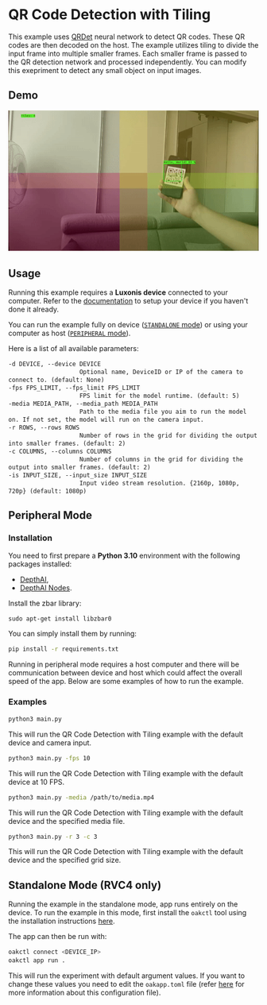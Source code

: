 # QR Code Detection with Tiling

This example uses [QRDet](https://zoo-rvc4.luxonis.com/luxonis/qrdet/d1183a0f-e9a0-4fa2-8437-f2f5b0181739) neural network to detect QR codes. These QR codes are then decoded on the host. The example utilizes tiling to divide the input frame into multiple smaller frames. Each smaller frame is passed to the QR detection network and processed independently. You can modify this exepriment to detect any small object on input images.

## Demo

![example](media/example.gif)

## Usage

Running this example requires a **Luxonis device** connected to your computer. Refer to the [documentation](https://docs.luxonis.com/software-v3/) to setup your device if you haven't done it already.

You can run the example fully on device ([`STANDALONE` mode](#standalone-mode-rvc4-only)) or using your computer as host ([`PERIPHERAL` mode](#peripheral-mode)).

Here is a list of all available parameters:

```
-d DEVICE, --device DEVICE
                    Optional name, DeviceID or IP of the camera to connect to. (default: None)
-fps FPS_LIMIT, --fps_limit FPS_LIMIT
                    FPS limit for the model runtime. (default: 5)
-media MEDIA_PATH, --media_path MEDIA_PATH
                    Path to the media file you aim to run the model on. If not set, the model will run on the camera input.
-r ROWS, --rows ROWS
                    Number of rows in the grid for dividing the output into smaller frames. (default: 2)
-c COLUMNS, --columns COLUMNS
                    Number of columns in the grid for dividing the output into smaller frames. (default: 2)
-is INPUT_SIZE, --input_size INPUT_SIZE
                    Input video stream resolution. {2160p, 1080p, 720p} (default: 1080p)
```

## Peripheral Mode

### Installation

You need to first prepare a **Python 3.10** environment with the following packages installed:

- [DepthAI](https://pypi.org/project/depthai/),
- [DepthAI Nodes](https://pypi.org/project/depthai-nodes/).

Install the zbar library:

```
sudo apt-get install libzbar0
```

You can simply install them by running:

```bash
pip install -r requirements.txt
```

Running in peripheral mode requires a host computer and there will be communication between device and host which could affect the overall speed of the app. Below are some examples of how to run the example.

### Examples

```bash
python3 main.py
```

This will run the QR Code Detection with Tiling example with the default device and camera input.

```bash
python3 main.py -fps 10
```

This will run the QR Code Detection with Tiling example with the default device at 10 FPS.

```bash
python3 main.py -media /path/to/media.mp4
```

This will run the QR Code Detection with Tiling example with the default device and the specified media file.

```bash
python3 main.py -r 3 -c 3
```

This will run the QR Code Detection with Tiling example with the default device and the specified grid size.

## Standalone Mode (RVC4 only)

Running the example in the standalone mode, app runs entirely on the device.
To run the example in this mode, first install the `oakctl` tool using the installation instructions [here](https://docs.luxonis.com/software-v3/oak-apps/oakctl).

The app can then be run with:

```bash
oakctl connect <DEVICE_IP>
oakctl app run .
```

This will run the experiment with default argument values. If you want to change these values you need to edit the `oakapp.toml` file (refer [here](https://docs.luxonis.com/software-v3/oak-apps/configuration/) for more information about this configuration file).

